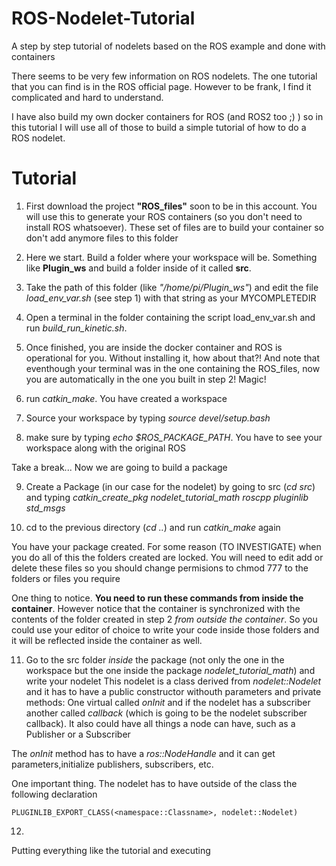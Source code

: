 # ROS-Nodelet-Tutorial
A step by step tutorial of nodelets based on the ROS example and done with containers

There seems to be very few information on ROS nodelets. The one tutorial that you can find is in the ROS official page.
However to be frank, I find it complicated and hard to understand.

I have also build my own docker containers for ROS (and ROS2 too ;) ) so in this tutorial I will use all of those to build
a simple tutorial of how to do a ROS nodelet.

# Tutorial

1. First download the project **"ROS_files"** soon to be in this account. You will use this to generate your ROS containers (so you don't need to install ROS whatsoever). These set of files are to build your container so don't add anymore files to this folder

2. Here we start. Build a folder where your workspace will be. Something like **Plugin_ws** and build a folder inside of it called **src**.

3. Take the path of this folder (like *"/home/pi/Plugin_ws"*) and edit the file *load_env_var.sh* (see step 1) with that string as your MYCOMPLETEDIR

4. Open a terminal in the folder containing the script load_env_var.sh and run *build_run_kinetic.sh*.

5. Once finished, you are inside the docker container and ROS is operational for you. Without installing it, how about that?! And note that eventhough your terminal was in the one containing the ROS_files, now you are automatically in the one you built in step 2! Magic!

6. run *catkin_make*. You have created a workspace

7. Source your workspace by typing *source devel/setup.bash*

8. make sure by typing *echo $ROS_PACKAGE_PATH*. You have to see your workspace along with the original ROS

Take a break... Now we are going to build a package

9. Create a Package (in our case for the nodelet) by going to src (*cd src*) and typing *catkin_create_pkg nodelet_tutorial_math roscpp pluginlib std_msgs* 

10. cd to the previous directory (*cd ..*) and run *catkin_make* again

You have your package created. For some reason (TO INVESTIGATE) when you do all of this the folders created are locked. You will need to edit add or delete
these files so you should change permisions to chmod 777 to the folders or files you require

One thing to notice. **You need to run these commands from inside the container**. However notice that the container is synchronized with the contents of the folder created in step 2 *from outside the container*. So you could use your editor of choice to write your code inside those folders and it will be reflected inside the container as well. 

11. Go to the src folder *inside* the package (not only the one in the workspace but the one inside the package *nodelet_tutorial_math*) and write your nodelet 
    This nodelet is a class derived from *nodelet::Nodelet* and it has to have a public constructor withouth parameters and private methods: One virtual called *onInit* and if the nodelet has a subscriber another called *callback* (which is going to be the nodelet subscriber callback).
    It also could have all things a node can have, such as a Publisher or a Subscriber

  The *onInit* method has to have a *ros::NodeHandle* and it can get parameters,initialize publishers, subscribers, etc.
  
  One important thing. The nodelet has to have outside of the class the following declaration
  ```
  PLUGINLIB_EXPORT_CLASS(<namespace::Classname>, nodelet::Nodelet)
  ```
12. 



Putting everything like the tutorial and executing


